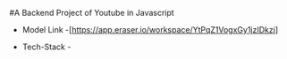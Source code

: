 #A Backend Project of Youtube in Javascript

- Model Link -[https://app.eraser.io/workspace/YtPqZ1VogxGy1jzIDkzj]

- Tech-Stack - 